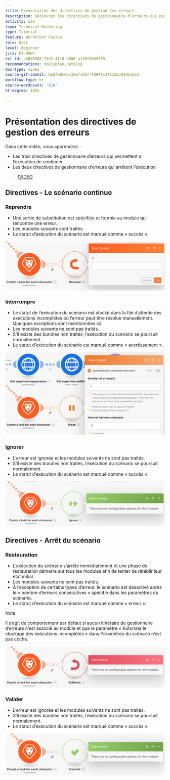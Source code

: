 ```yaml
---
title: Présentation des directives de gestion des erreurs
description: Découvrez les directives de gestionnaire d’erreurs qui permettent à l’exécution de continuer et celles qui arrêtent l’exécution dans  [!DNL Adobe Workfront Fusion].
activity: use
team: Technical Marketing
type: Tutorial
feature: Workfront Fusion
role: User
level: Beginner
jira: KT-9064
exl-id: cb8d0880-73d2-4118-b800-a126f8509309
recommendations: noDisplay,catalog
doc-type: video
source-git-commit: bbdf99c6bc1be714077fd94fc3f8325394de36b3
workflow-type: ht
source-wordcount: '318'
ht-degree: 100%

---
```


# Présentation des directives de gestion des erreurs

Dans cette vidéo, vous apprendrez :

* Les trois directives de gestionnaire d’erreurs qui permettent à l’exécution de continuer
* Les deux directives de gestionnaire d’erreurs qui arrêtent l’exécution

>[!VIDEO](https://video.tv.adobe.com/v/3418136/?quality=12&learn=on&enablevpops=1&captions=fre_fr)

## Directives - Le scénario continue

### Reprendre

* Une sortie de substitution est spécifiée et fournie au module qui rencontre une erreur.
* Les modules suivants sont traités.
* Le statut d’exécution du scénario est marqué comme « succès ».

![Image d’une directive Reprendre](assets/troubleshooting-and-error-handling-2.png)

### Interrompre

* Le statut de l’exécution du scénario est stocké dans la file d’attente des exécutions incomplètes où l’erreur peut être résolue manuellement. Quelques exceptions sont mentionnées ici.
* Les modules suivants ne sont pas traités.
* S’il existe des bundles non traités, l’exécution du scénario se poursuit normalement.
* Le statut d’exécution du scénario est marqué comme « avertissement ».

![Image d’une directive Interrompre](assets/troubleshooting-and-error-handling-3.png)

### Ignorer

* L’erreur est ignorée et les modules suivants ne sont pas traités.
* S’il existe des bundles non traités, l’exécution du scénario se poursuit normalement.
* Le statut d’exécution du scénario est marqué comme « succès ».

![Image d’une directive Ignorer](assets/troubleshooting-and-error-handling-4.png)

## Directives - Arrêt du scénario

### Restauration

* L’exécution du scénario s’arrête immédiatement et une phase de restauration démarre sur tous les modules afin de tenter de rétablir leur état initial.
* Les modules suivants ne sont pas traités.
* À l’exception de certains types d’erreur, le scénario est désactivé après le « nombre d’erreurs consécutives » spécifié dans les paramètres du scénario.
* Le statut d’exécution du scénario est marqué comme « erreur ».

>[!NOTE]
>
>Il s’agit du comportement par défaut si aucun itinéraire de gestionnaire d’erreurs n’est associé au module et que le paramètre « Autoriser le stockage des exécutions incomplètes » dans Paramètres du scénario n’est pas coché.

![Image d’une directive Restaurer](assets/troubleshooting-and-error-handling-5.png)

### Valider

* L’erreur est ignorée et les modules suivants ne sont pas traités.
* S’il existe des bundles non traités, l’exécution du scénario se poursuit normalement.
* Le statut d’exécution du scénario est marqué comme « succès ».

![Image d’une directive Valider](assets/troubleshooting-and-error-handling-6.png)
